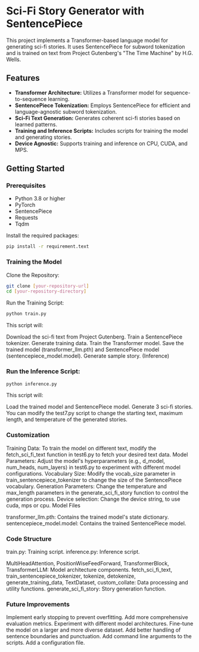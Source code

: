 # Sci-Fi Story Generator with SentencePiece

This project implements a Transformer-based language model for generating sci-fi stories. It uses SentencePiece for subword tokenization and is trained on text from Project Gutenberg's "The Time Machine" by H.G. Wells.

## Features

* **Transformer Architecture:** Utilizes a Transformer model for sequence-to-sequence learning.
* **SentencePiece Tokenization:** Employs SentencePiece for efficient and language-agnostic subword tokenization.
* **Sci-Fi Text Generation:** Generates coherent sci-fi stories based on learned patterns.
* **Training and Inference Scripts:** Includes scripts for training the model and generating stories.
* **Device Agnostic:** Supports training and inference on CPU, CUDA, and MPS.

## Getting Started

### Prerequisites

* Python 3.8 or higher
* PyTorch
* SentencePiece
* Requests
* Tqdm

Install the required packages:

```bash
pip install -r requirement.text
```

### Training the Model

Clone the Repository:

```bash
git clone [your-repository-url]
cd [your-repository-directory]
```

Run the Training Script:

```bash
python train.py
```

This script will:

Download the sci-fi text from Project Gutenberg.
Train a SentencePiece tokenizer.
Generate training data.
Train the Transformer model.
Save the trained model (transformer_llm.pth) and SentencePiece model (sentencepiece_model.model).
Generate sample story. (Inference)

### Run the Inference Script:

```bash
python inference.py
```

This script will:

Load the trained model and SentencePiece model.
Generate 3 sci-fi stories.
You can modify the test7.py script to change the starting text, maximum length, and temperature of the generated stories.

### Customization

Training Data: To train the model on different text, modify the fetch_sci_fi_text function in test6.py to fetch your desired text data.
Model Parameters: Adjust the model's hyperparameters (e.g., d_model, num_heads, num_layers) in test6.py to experiment with different model configurations.
Vocabulary Size: Modify the vocab_size parameter in train_sentencepiece_tokenizer to change the size of the SentencePiece vocabulary.
Generation Parameters: Change the temperature and max_length parameters in the generate_sci_fi_story function to control the generation process.
Device selection: Change the device string, to use cuda, mps or cpu.
Model Files

transformer_llm.pth: Contains the trained model's state dictionary.
sentencepiece_model.model: Contains the trained SentencePiece model.

### Code Structure

train.py: Training script.
inference.py: Inference script.

MultiHeadAttention, PositionWiseFeedForward, TransformerBlock, TransformerLLM: Model architecture components.
fetch_sci_fi_text, train_sentencepiece_tokenizer, tokenize, detokenize, generate_training_data, TextDataset, custom_collate: Data processing and utility functions.
generate_sci_fi_story: Story generation function.

### Future Improvements

Implement early stopping to prevent overfitting.
Add more comprehensive evaluation metrics.
Experiment with different model architectures.
Fine-tune the model on a larger and more diverse dataset.
Add better handling of sentence boundaries and punctuation.
Add command line arguments to the scripts.
Add a configuration file.
